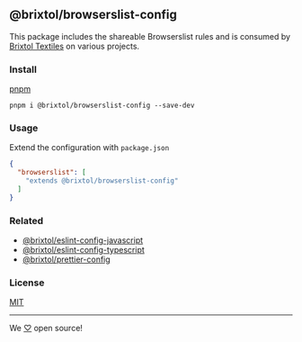 ## @brixtol/browserslist-config

This package includes the shareable Browserslist rules and is consumed by [Brixtol Textiles](https://www.brixtoltextiles.com) on various projects.

### Install

[pnpm](https://pnpm.js.org/en/cli/install)

```cli
pnpm i @brixtol/browserslist-config --save-dev
```

### Usage

Extend the configuration with `package.json`

```json
{
  "browserslist": [
    "extends @brixtol/browserslist-config"
  ]
}
```

### Related

- [@brixtol/eslint-config-javascript](https://github.com/brixtol/eslint-config-javascript)
- [@brixtol/eslint-config-typescript](https://github.com/brixtol/eslint-config-typescript)
- [@brixtol/prettier-config](https://github.com/brixtol/prettier-config)

### License

[MIT](#LICENCE)

---

We [♡](https://www.brixtoltextiles.com/discount/4D3V3L0P3RS]) open source!
